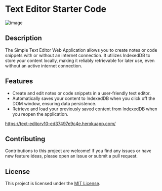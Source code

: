# Text Editor Starter Code

![image](https://github.com/josecortorreal/text-editor/assets/121327572/0bc7d936-b7dd-4257-89d1-724b796adba4)



## Description
The Simple Text Editor Web Application allows you to create notes or code snippets with or without an internet connection. It utilizes IndexedDB to store your content locally, making it reliably retrievable for later use, even without an active internet connection.

## Features
- Create and edit notes or code snippets in a user-friendly text editor.
- Automatically saves your content to IndexedDB when you click off the DOM window, ensuring data persistence.
- Retrieve and load your previously saved content from IndexedDB when you reopen the application.




https://text-editorv10-ed37497e9c4e.herokuapp.com/




## Contributing
Contributions to this project are welcome! If you find any issues or have new feature ideas, please open an issue or submit a pull request.

## License
This project is licensed under the [MIT License](LICENSE).


